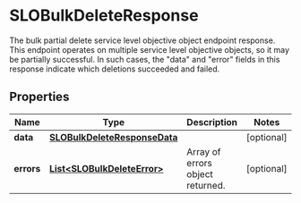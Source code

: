 

# SLOBulkDeleteResponse

The bulk partial delete service level objective object endpoint response.  This endpoint operates on multiple service level objective objects, so it may be partially successful. In such cases, the \"data\" and \"error\" fields in this response indicate which deletions succeeded and failed.

## Properties

Name | Type | Description | Notes
------------ | ------------- | ------------- | -------------
**data** | [**SLOBulkDeleteResponseData**](SLOBulkDeleteResponseData.md) |  |  [optional]
**errors** | [**List&lt;SLOBulkDeleteError&gt;**](SLOBulkDeleteError.md) | Array of errors object returned. |  [optional]



